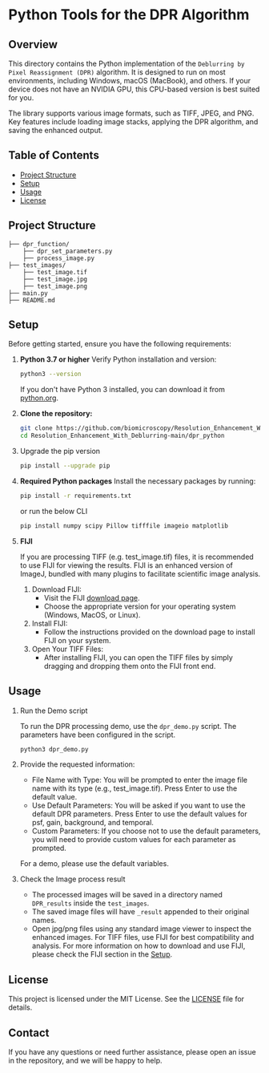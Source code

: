 
# Python Tools for the DPR Algorithm

## Overview

This directory contains the Python implementation of the `Deblurring by Pixel Reassignment (DPR)` algorithm. It is designed to run on most environments, including Windows, macOS (MacBook), and others. If your device does not have an NVIDIA GPU, this CPU-based version is best suited for you.

The library supports various image formats, such as TIFF, JPEG, and PNG. Key features include loading image stacks, applying the DPR algorithm, and saving the enhanced output.

## Table of Contents

- [Project Structure](#project-structure)
- [Setup](#setup)
- [Usage](#usage)
- [License](#license)

## Project Structure

```plaintext
├── dpr_function/
    ├── dpr_set_parameters.py
    ├── process_image.py
├── test_images/
    ├── test_image.tif
    ├── test_image.jpg
    ├── test_image.png
├── main.py
├── README.md
```

## Setup

Before getting started, ensure you have the following requirements:
1. **Python 3.7 or higher**
    Verify Python installation and version: 
    ```sh
    python3 --version
    ```
    If you don't have Python 3 installed, you can download it from [python.org](https://www.python.org/downloads/).
1. **Clone the repository:**

    ```bash
    git clone https://github.com/biomicroscopy/Resolution_Enhancement_With_Deblurring.git
    cd Resolution_Enhancement_With_Deblurring-main/dpr_python
    ```
1. Upgrade the pip version
    ```sh
    pip install --upgrade pip
    ```
1. **Required Python packages**
    Install the necessary packages by running:
    ```sh
    pip install -r requirements.txt
    ```
    or run the below CLI
    ```sh
    pip install numpy scipy Pillow tifffile imageio matplotlib
    ```
1. **FIJI**

   If you are processing TIFF (e.g. test_image.tif) files, it is recommended to use FIJI for viewing the results. FIJI is an enhanced version of ImageJ, bundled with many plugins to facilitate scientific image analysis.
    1. Download FIJI:
       - Visit the FIJI [download page](https://imagej.net/software/fiji/downloads).
       - Choose the appropriate version for your operating system (Windows, MacOS, or Linux).
    1. Install FIJI:
       - Follow the instructions provided on the download page to install FIJI on your system.
    1. Open Your TIFF Files:
       - After installing FIJI, you can open the TIFF files by simply dragging and dropping them onto the FIJI front end.

## Usage
1. Run the Demo script

    To run the DPR processing demo, use the `dpr_demo.py` script. The parameters have been configured in the script.

    ```bash
    python3 dpr_demo.py
    ```
1. Provide the requested information:

    - File Name with Type: You will be prompted to enter the image file name with its type (e.g., test_image.tif). Press Enter to use the default value.
    - Use Default Parameters: You will be asked if you want to use the default DPR parameters. Press Enter to use the default values for psf, gain, background, and temporal.
    - Custom Parameters: If you choose not to use the default parameters, you will need to provide custom values for each parameter as prompted.

    For a demo, please use the default variables.
1. Check the Image process result
    -   The processed images will be saved in a directory named `DPR_results` inside the `test_images`.
    -   The saved image files will have `_result` appended to their original names.
    -   Open jpg/png files using any standard image viewer to inspect the enhanced images. For TIFF files, use FIJI for best compatibility and analysis. For more information on how to download and use FIJI, please check the FIJI section in the [Setup](#setup).

## License
This project is licensed under the MIT License. See the [LICENSE](https://github.com/biomicroscopy/Resolution_Enhancement_With_Deblurring/blob/main/LICENSE) file for details.

## Contact
If you have any questions or need further assistance, please open an issue in the repository, and we will be happy to help.

